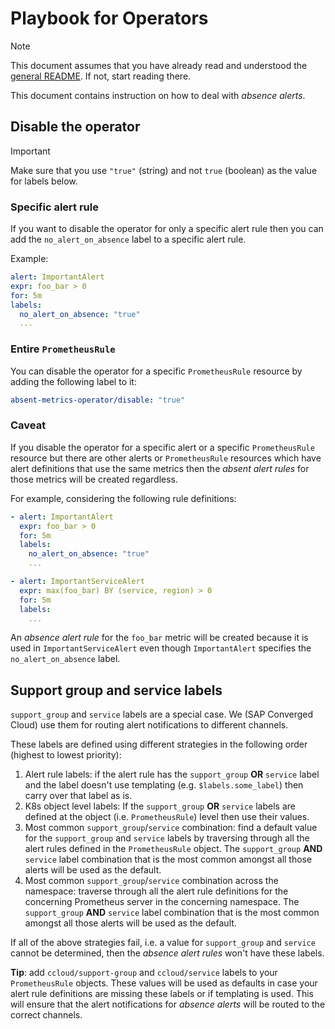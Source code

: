 # Playbook for Operators

> [!NOTE]
> This document assumes that you have already read and understood the [general README](../README.md). If not, start reading there.

This document contains instruction on how to deal with _absence alerts_.

## Disable the operator

> [!IMPORTANT]
> Make sure that you use `"true"` (string) and not `true` (boolean) as the value for labels below.

### Specific alert rule

If you want to disable the operator for only a specific alert rule then you can add the
`no_alert_on_absence` label to a specific alert rule.

Example:

```yaml
alert: ImportantAlert
expr: foo_bar > 0
for: 5m
labels:
  no_alert_on_absence: "true"
  ...
```

### Entire `PrometheusRule`

You can disable the operator for a specific `PrometheusRule` resource by adding the
following label to it:

```yaml
absent-metrics-operator/disable: "true"
```

### Caveat

If you disable the operator for a specific alert or a specific
`PrometheusRule` resource but there are other alerts or `PrometheusRule` resources which
have alert definitions that use the same metrics then the _absent alert
rules_ for those metrics will be created regardless.

For example, considering the following rule definitions:

```yaml
- alert: ImportantAlert
  expr: foo_bar > 0
  for: 5m
  labels:
    no_alert_on_absence: "true"
    ...

- alert: ImportantServiceAlert
  expr: max(foo_bar) BY (service, region) > 0
  for: 5m
  labels:
    ...
```

An _absence alert rule_ for the `foo_bar` metric will be created because it is used in
`ImportantServiceAlert` even though `ImportantAlert` specifies the `no_alert_on_absence`
label.

## Support group and service labels

`support_group` and `service` labels are a special case. We (SAP Converged Cloud) use them for
routing alert notifications to different channels.

These labels are defined using different strategies in the following order
(highest to lowest priority):

1. Alert rule labels: if the alert rule has the `support_group` **OR** `service` label and the
   label doesn't use templating (e.g. `$labels.some_label`) then carry over that label as
   is.
2. K8s object level labels: If the `support_group` **OR** `service` labels are defined at the
   object (i.e. `PrometheusRule`) level then use their values.
3. Most common `support_group`/`service` combination: find a default value for the
   `support_group` and `service` labels by traversing through all the alert rules defined
   in the `PrometheusRule` object. The `support_group` **AND** `service` label combination
   that is the most common amongst all those alerts will be used as the default.
4. Most common `support_group`/`service` combination across the namespace: traverse
   through all the alert rule definitions for the concerning Prometheus server in the
   concerning namespace. The `support_group` **AND** `service` label combination that is
   the most common amongst all those alerts will be used as the default.

If all of the above strategies fail, i.e. a value for `support_group` and `service` cannot
be determined, then the _absence alert rules_ won't have these labels.

**Tip**: add `ccloud/support-group` and `ccloud/service` labels to your `PrometheusRule`
objects. These values will be used as defaults in case your alert rule definitions are
missing these labels or if templating is used. This will ensure that the alert
notifications for _absence alerts_ will be routed to the correct channels.
